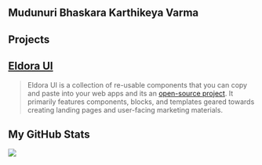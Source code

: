 ## Mudunuri Bhaskara Karthikeya Varma 
        
## Projects

## [Eldora UI](https://www.eldoraui.site/)

> Eldora UI is a collection of re-usable components that you can copy and paste into your web apps and its an [open-source project](https://github.com/karthikmudunuri/eldoraui). It primarily features components, blocks, and templates geared towards creating landing pages and user-facing marketing materials.

## My GitHub Stats

<img src="https://github-readme-stats.vercel.app/api?username=karthikmudunuri&count_private=true&show_icons=true&theme=transparent" />
